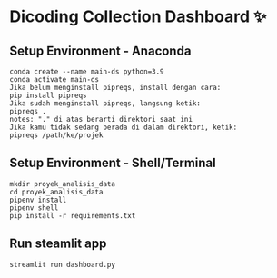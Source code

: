 # Dicoding Collection Dashboard ✨

## Setup Environment - Anaconda
```
conda create --name main-ds python=3.9
conda activate main-ds
Jika belum menginstall pipreqs, install dengan cara:
pip install pipreqs
Jika sudah menginstall pipreqs, langsung ketik:
pipreqs .
notes: "." di atas berarti direktori saat ini
Jika kamu tidak sedang berada di dalam direktori, ketik:
pipreqs /path/ke/projek
```

## Setup Environment - Shell/Terminal
```
mkdir proyek_analisis_data
cd proyek_analisis_data
pipenv install
pipenv shell
pip install -r requirements.txt
```

## Run steamlit app
```
streamlit run dashboard.py
```